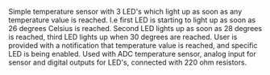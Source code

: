 Simple temperature sensor with 3 LED's which light up as soon as any temperature value is reached. I.e first LED is starting to light up as soon as 26 degrees Celsius is reached. Second LED lights up as soon as 28 degrees is reached, third LED lights up when 30 degrees are reached.
User is provided with a notification that temperature value is reached, and specific LED is being enabled. Used with ADC temperature sensor, analog input for sensor and digital outputs for LED's, connected with 220 ohm resistors. 
